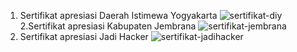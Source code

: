 1. Sertifikat apresiasi Daerah Istimewa Yogyakarta
![sertifikat-diy](https://github.com/user-attachments/assets/fe85f393-b2c8-4352-b099-c62c092638ce)
2.Sertifikat apresiasi Kabupaten Jembrana
![sertifikat-jembrana](https://github.com/user-attachments/assets/ec062288-4f38-40d6-8aed-5f7e4ac356e1)
3. Sertifikat apresiasi Jadi Hacker
![sertifikat-jadihacker](https://github.com/user-attachments/assets/cb432c49-8bdc-4301-b022-25c7f7e1bd17)
